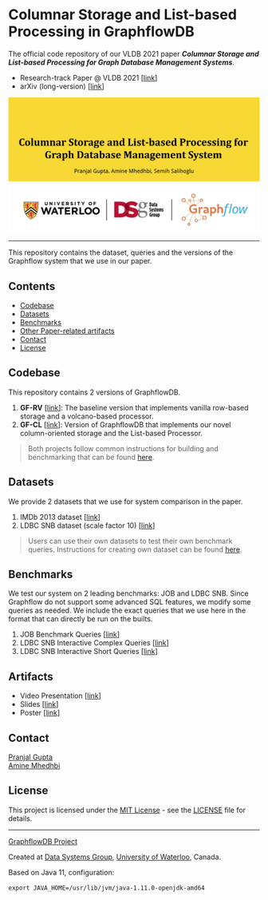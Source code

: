 
# Columnar Storage and List-based Processing in GraphflowDB

The official code repository of our VLDB 2021 paper ***Columnar Storage and List-based Processing for Graph
Database Management Systems***. 

- Research-track Paper @ VLDB 2021 [[link](https://https://www.vldb.org/pvldb/vol14/p2491-gupta.pdf)]
- arXiv (long-version) [[link](https://arxiv.org/abs/2103.02284)]

![title](./head.png)

---

This repository contains the dataset, queries and the versions of the Graphflow system that we use in our paper. 

## Contents

  * [Codebase](#graphlfow-versions)
  * [Datasets](#datasets)
  * [Benchmarks](#benchmarks)
  * [Other Paper-related artifacts](#A)
  * [Contact](#contact)
  * [License](#license)

## Codebase

This repository contains 2 versions of GraphflowDB.

1. **GF-RV** [[link](https://github.com/graphflow/graphflow-columnar-techniques/tree/master/GF-RV)]: The baseline version that implements vanilla row-based storage and a volcano-based processor.
2. **GF-CL** [[link](https://github.com/graphflow/graphflow-columnar-techniques/tree/master/GF-CL)]: Version of GraphflowDB that implements our novel column-oriented storage and the List-based Processor.

> Both projects follow common instructions for building and benchmarking that can be found [here](https://github.com/graphflow/graphflow-columnar-techniques/blob/master/install.md).

## Datasets

We provide 2 datasets that we use for system comparison in the paper.

1. IMDb 2013 dataset [[link](https://drive.google.com/drive/folders/1JI6zLst8zz7dlg0KgbNsjiPxa_yWdRaO?usp=sharing)]
2. LDBC SNB dataset (scale factor 10) [[link]()]

> Users can use their own datasets to test their own benchmark queries. Instructions for creating own dataset can be found [here](https://github.com/graphflow/graphflow-columnar-techniques/blob/master/install.md#creating-own-dataset).

## Benchmarks

We test our system on 2 leading benchmarks: JOB and LDBC SNB. Since Graphflow do not support some advanced SQL features, we modify some queries as needed. We include the exact queries that we use here in the format that can directly be run on the builts.

1. JOB Benchmark Queries [[link](https://github.com/graphflow/graphflow-columnar-techniques/tree/master/queries/job-benchmark)]
2. LDBC SNB Interactive Complex Queries [[link]()]
3. LDBC SNB Interactive Short Queries [[link]()]

## Artifacts

- Video Presentation [[link](https://www.youtube.com/watch?v=2xN27cvfuEw)]
- Slides [[link](https://docs.google.com/presentation/d/1CKrk6CD6JiQyMl-PQ_aJ_blGfvARL5kbKgKNj1HXMQo/edit?usp=sharing)]
- Poster [[link](https://drive.google.com/file/d/1c0wjGMgqGMdavt8_xvlf_bEmrtPvbvYF/view?usp=sharing)]

## Contact 
[Pranjal Gupta](https://https://www.linkedin.com/in/g31pranjal/)   
[Amine Mhedhbi](mailto:m.amine.mhedhbi@gmail.com)

## License

This project is licensed under the [MIT License](https://opensource.org/licenses/MIT) - see the [LICENSE](LICENSE) file for details.


---
[GraphflowDB Project](http://graphflow.io)

Created at [Data Systems Group](https://uwaterloo.ca/data-systems-group/), [University of Waterloo](https://uwaterloo.ca), Canada.


Based on Java 11, configuration:
```
export JAVA_HOME=/usr/lib/jvm/java-1.11.0-openjdk-amd64
```
